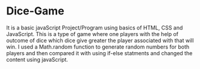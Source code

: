 # Dice-Game
It is a basic javaScript Project/Program using basics of HTML, CSS and JavaScript.
This is a type of game where one players with the help of outcome of dice which dice give greater the player associated with that will win. I used a Math.random function to generate random numbers for both players and then compared it with using if-else statments and changed the content using javaScript.
